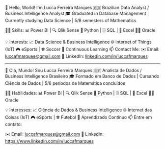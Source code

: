 🌟 Hello, World! I'm Lucca Ferreira Marques
🇧🇷 Brazilian Data Analyst / Business Intelligence Analyst
🎓 Graduated in Database Management | Currently studying Data Science | 5/8 semesters of Mathematics

👨‍💻 Skills:
📊 Power BI | 🔍 Qlik Sense
🐍 Python | 🗄️ SQL | 📄 Excel
🧑‍💻 Oracle

💡 Interests:
📈 Data Science & Business Intelligence
🌐 Internet of Things (IoT)
🎮 eSports | ⚽ Soccer
🧠 Continuous Learning
📫 Contact Me:
✉️ Email: luccafmarques@gmail.com
💼 LinkedIn: [linkedin.com/in/luccafmarques](https://www.linkedin.com/in/luccafmarques)

-------------------------------------------------------------------------------------------------

🌟 Olá, Mundo! Sou Lucca Ferreira Marques
🇧🇷 Analista de Dados / Business Intelligence Brasileiro
🎓 Formado em Banco de Dados | Cursando Ciência de Dados | 5/8 períodos de Matemática concluídos

👨‍💻 Habilidades:
📊 Power BI | 🔍 Qlik Sense
🐍 Python | 🗄️ SQL | 📄 Excel
🧑‍💻 Oracle

💡 Interesses:
📈 Ciência de Dados & Business Intelligence
🌐 Internet das Coisas (IoT)
🎮 eSports | ⚽ Futebol
🧠 Aprendizado Contínuo
📫 Entre em contato:

✉️ Email: luccafmarques@gmail.com
💼 LinkedIn: https://www.linkedin.com/in/luccafmarques
